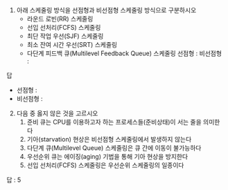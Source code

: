 
1. 아래 스케줄링 방식을 선점형과 비선점형 스케줄링 방식으로 구분하시오
	- 라운드 로빈(RR) 스케줄링
	- 선입 선처리(FCFS) 스케줄링
	- 최단 작업 우선(SJF) 스케줄링
	- 최소 잔여 시간 우선(SRT) 스케줄링
	- 다단계 피드백 큐(Multilevel Feedback Queue) 스케줄링
	선점형 :
	비선점형 :

답
- 선점형 : 
- 비선점형 : 

2. 다음 중 옳지 않은 것을 고르시오
	1. 준비 큐는 CPU를 이용하고자 하는 프로세스들(준비상태)이 서는 줄을 의미한다
	2. 기아(starvation) 현상은 비선점형 스케줄링에서 발생하지 않는다
	3. 다단계 큐(Multilevel Queue) 스케줄링은 큐 간에 이동이 불가능하다
	4. 우선순위 큐는 에이징(aging) 기법을 통해 기아 현상을 방지한다
	5. 선입 선처리(FCFS) 스케줄링은 우선순위 스케줄링의 일종이다

답 : 5